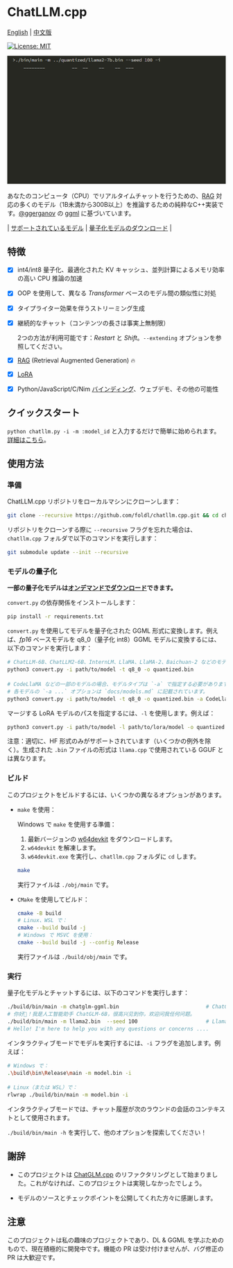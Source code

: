 # ChatLLM.cpp

[English](README.md) | [中文版](README_zh.md)

[![License: MIT](https://img.shields.io/badge/license-MIT-blue)](LICENSE)

![](./docs/demo.gif)

あなたのコンピュータ（CPU）でリアルタイムチャットを行うための、[RAG](./docs/rag.md) 対応の多くのモデル（1B未満から300B以上）を推論するための純粋なC++実装です。[@ggerganov](https://github.com/ggerganov) の [ggml](https://github.com/ggerganov/ggml) に基づいています。

| [サポートされているモデル](./docs/models.md) | [量子化モデルのダウンロード](./docs/quick_start.md#download-quantized-models) |

## 特徴

* [x] int4/int8 量子化、最適化された KV キャッシュ、並列計算によるメモリ効率の高い CPU 推論の加速
* [x] OOP を使用して、異なる _Transformer_ ベースのモデル間の類似性に対処
* [x] タイプライター効果を伴うストリーミング生成
* [x] 継続的なチャット（コンテンツの長さは事実上無制限）

    2つの方法が利用可能です：_Restart_ と _Shift_。`--extending` オプションを参照してください。

* [x] [RAG](./docs/rag.md) (Retrieval Augmented Generation) 🔥

* [x] [LoRA](./docs/models.md#lora-models)
* [x] Python/JavaScript/C/Nim [バインディング](./docs/binding.md)、ウェブデモ、その他の可能性

## クイックスタート

`python chatllm.py -i -m :model_id` と入力するだけで簡単に始められます。[詳細はこちら](./docs/quick_start.md)。

## 使用方法

### 準備

ChatLLM.cpp リポジトリをローカルマシンにクローンします：

```sh
git clone --recursive https://github.com/foldl/chatllm.cpp.git && cd chatllm.cpp
```

リポジトリをクローンする際に `--recursive` フラグを忘れた場合は、`chatllm.cpp` フォルダで以下のコマンドを実行します：

```sh
git submodule update --init --recursive
```

### モデルの量子化

**一部の量子化モデルは[オンデマンドでダウンロード](./docs/quick_start.md#download-quantized-models)できます。**

`convert.py` の依存関係をインストールします：

```sh
pip install -r requirements.txt
```

`convert.py` を使用してモデルを量子化された GGML 形式に変換します。例えば、_fp16_ ベースモデルを q8_0（量子化 int8）GGML モデルに変換するには、以下のコマンドを実行します：

```sh
# ChatLLM-6B、ChatLLM2-6B、InternLM、LlaMA、LlaMA-2、Baichuan-2 などのモデルの場合
python3 convert.py -i path/to/model -t q8_0 -o quantized.bin

# CodeLlaMA などの一部のモデルの場合、モデルタイプは `-a` で指定する必要があります
# 各モデルの `-a ...` オプションは `docs/models.md` に記載されています。
python3 convert.py -i path/to/model -t q8_0 -o quantized.bin -a CodeLlaMA
```

マージする LoRA モデルのパスを指定するには、`-l` を使用します。例えば：

```sh
python3 convert.py -i path/to/model -l path/to/lora/model -o quantized.bin
```

注意：適切に、HF 形式のみがサポートされています（いくつかの例外を除く）。生成された `.bin` ファイルの形式は `llama.cpp` で使用されている GGUF とは異なります。

### ビルド

このプロジェクトをビルドするには、いくつかの異なるオプションがあります。

- `make` を使用：

  Windows で `make` を使用する準備：

  1. 最新バージョンの [w64devkit](https://github.com/skeeto/w64devkit/releases) をダウンロードします。
  2. `w64devkit` を解凍します。
  3. `w64devkit.exe` を実行し、`chatllm.cpp` フォルダに `cd` します。

  ```sh
  make
  ```

  実行ファイルは `./obj/main` です。

- `CMake` を使用してビルド：

  ```sh
  cmake -B build
  # Linux、WSL で：
  cmake --build build -j
  # Windows で MSVC を使用：
  cmake --build build -j --config Release
  ```

  実行ファイルは `./build/obj/main` です。

### 実行

量子化モデルとチャットするには、以下のコマンドを実行します：

```sh
./build/bin/main -m chatglm-ggml.bin                            # ChatGLM-6B
# 你好👋！我是人工智能助手 ChatGLM-6B，很高兴见到你，欢迎问我任何问题。
./build/bin/main -m llama2.bin  --seed 100                      # Llama-2-Chat-7B
# Hello! I'm here to help you with any questions or concerns ....
```

インタラクティブモードでモデルを実行するには、`-i` フラグを追加します。例えば：

```sh
# Windows で：
.\build\bin\Release\main -m model.bin -i

# Linux（または WSL）で：
rlwrap ./build/bin/main -m model.bin -i
```

インタラクティブモードでは、チャット履歴が次のラウンドの会話のコンテキストとして使用されます。

`./build/bin/main -h` を実行して、他のオプションを探索してください！

## 謝辞

* このプロジェクトは [ChatGLM.cpp](https://github.com/li-plus/chatglm.cpp) のリファクタリングとして始まりました。これがなければ、このプロジェクトは実現しなかったでしょう。

* モデルのソースとチェックポイントを公開してくれた方々に感謝します。

## 注意

このプロジェクトは私の趣味のプロジェクトであり、DL & GGML を学ぶためのもので、現在積極的に開発中です。機能の PR は受け付けませんが、バグ修正の PR は大歓迎です。
